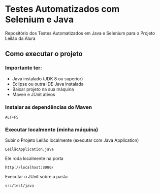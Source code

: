 # Testes Automatizados com Selenium e Java
Repositório dos Testes Automatizados em Java e Selenium para o Projeto Leilão da Alura

## Como executar o projeto

### Importante ter:
* Java instalado (JDK 8 ou superior)
* Eclipse ou outra IDE Java instalada
* Baixar projeto na sua máquina
* Maven e JUnit ativos

### Instalar as dependências do Maven

`
ALT+F5
`

### Executar localmente (minha máquina)

Subir o Projeto Leilão localmente (executar com Java Application)

`
LeilãoApplication.java
`

Ele roda localmente na porta

`
http://localhost:8080/
`

Executar o JUnit sobre a pasta

`
src/test/java
`
